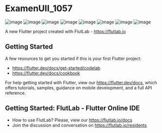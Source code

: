 # ExamenUII_1057
![image](https://github.com/user-attachments/assets/a7d3580b-c963-404c-9bec-d88ed6006c06)
![image](https://github.com/user-attachments/assets/56fd77db-5a35-4b7c-8ee3-e77f1002e632)
![image](https://github.com/user-attachments/assets/cd0478d0-7e5e-43d5-978d-660e7a580247)
![image](https://github.com/user-attachments/assets/79b8a2ee-864e-4749-a330-5669379d836a)
![image](https://github.com/user-attachments/assets/f7d0c319-71d2-4be5-997a-36cfd4c3f630)
![image](https://github.com/user-attachments/assets/1169a4ad-b8c1-477a-91a0-5dc0987887c5)
![image](https://github.com/user-attachments/assets/bf2bf5dd-7eb0-4d19-824d-92d1b530b2fb)
![image](https://github.com/user-attachments/assets/dd4ffb11-bd15-4512-b483-040c0d8861d9)

A new Flutter project created with FlutLab - https://flutlab.io

## Getting Started

A few resources to get you started if this is your first Flutter project:

- https://flutter.dev/docs/get-started/codelab
- https://flutter.dev/docs/cookbook

For help getting started with Flutter, view our
https://flutter.dev/docs, which offers tutorials,
samples, guidance on mobile development, and a full API reference.

## Getting Started: FlutLab - Flutter Online IDE

- How to use FlutLab? Please, view our https://flutlab.io/docs
- Join the discussion and conversation on https://flutlab.io/residents
